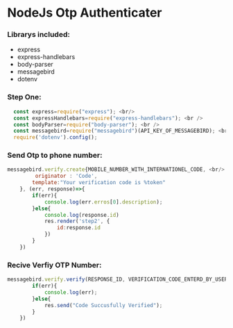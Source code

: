 # NodeJs Otp Authenticater

### Librarys included:
 * express
 * express-handlebars
 * body-parser
 * messagebird
 * dotenv
 
### Step One:

```javascript
  const express=require("express"); <br/>
  const expressHandlebars=require("express-handlebars"); <br />
  const bodyParser=require("body-parser"); <br />
  const messagebird=require("messagebird")(API_KEY_OF_MESSAGEBIRD); <br />
  require('dotenv').config();
 ``` 
 
### Send Otp to phone number:

```javascript
messagebird.verify.create{MOBILE_NUMBER_WITH_INTERNATIONEL_CODE, <br/>
         originator : 'Code',
        template:"Your verification code is %token"
    }, (err, response)=>{
        if(err){
            console.log(err.erros[0].description);
        }else{
            console.log(response.id)
            res.render('step2', {
                id:response.id
            })
        }
    })
```
    
### Recive Verfiy OTP Number:

```javascript
messagebird.verify.verify(RESPONSE_ID, VERIFICATION_CODE_ENTERD_BY_USER, (err, response)=>{
        if(err){
            console.log(err);
        }else{
            res.send("Code Succusfully Verified");
        }
    })
```
